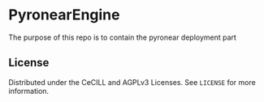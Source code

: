 # PyronearEngine
The purpose of this repo is to contain the pyronear deployment part

## License

Distributed under the CeCILL and AGPLv3 Licenses. See `LICENSE` for more information.
